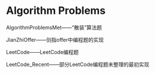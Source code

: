 # Algorithm Problems
AlgorithmProblemsMet——“散装”算法题

JianZhiOffer——剑指offer中编程题的实现

LeetCode——LeetCode编程题

LeetCode_Recent——部分LeetCode编程题未整理的最初实现